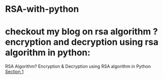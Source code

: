 # RSA-with-python
# checkout my blog on rsa algorithm ? encryption and decryption using rsa algorithm in python:
<a name="section-1">RSA Algorithm? Encryption & Decryption using RSA algorithm in Python</a> 
[Section 1](https://medium.com/@p627997/rsa-algorithm-encryption-decryption-using-rsa-algorithm-in-python-12bbc9652d41)
